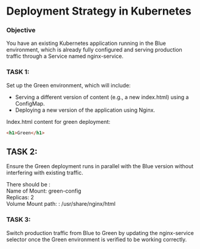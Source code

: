 # Deployment Strategy in Kubernetes

### Objective

You have an existing Kubernetes application running in the Blue environment, which is already fully configured and serving production traffic through a Service named nginx-service.

### TASK 1: 
Set up the Green environment, which will include:

- Serving a different version of content (e.g., a new index.html) using a ConfigMap.
- Deploying a new version of the application using Nginx.

Index.html content for green deployment: 
```html
<h1>Green</h1>
```

## TASK 2: 
Ensure the Green deployment runs in parallel with the Blue version without interfering with existing traffic.

There should be :
<br>Name of Mount: green-config
<br>Replicas: 2
<br>Volume Mount path: : /usr/share/nginx/html

### TASK 3: 
Switch production traffic from Blue to Green by updating the nginx-service selector once the Green environment is verified to be working correctly.
